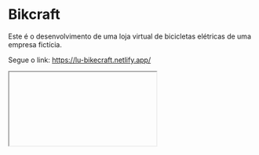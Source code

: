 # Bikcraft
Este é o desenvolvimento de uma loja virtual de bicicletas elétricas de uma empresa fictícia.

Segue o link:
https://lu-bikecraft.netlify.app/ <br>



<iframe> https://github.com/Ludevquest/bikcraft/assets/158842997/68aedfe5-4e14-4dbc-a3ea-b76c39f7345a </iframe>

